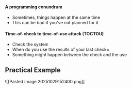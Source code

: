 #### A programming conundrum
- Sometimes, things happen at the same time
- This can be bad if you've not planned for it
#### Time-of-check to time-of-use attack (TOCTOU)
- Check the system
- When do you use the results of your last check=
- Something might happen between the check and the use


## Practical Example

![[Pasted image 20251029152400.png]]